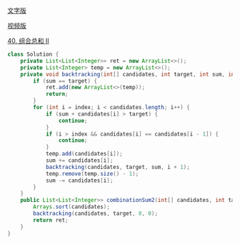 [文字版](https://programmercarl.com/0040.%E7%BB%84%E5%90%88%E6%80%BB%E5%92%8CII.html)

[视频版](https://www.bilibili.com/video/BV12V4y1V73A)

[40. 组合总和 II](https://leetcode.cn/problems/combination-sum-ii)

```Java
class Solution {
    private List<List<Integer>> ret = new ArrayList<>();
    private List<Integer> temp = new ArrayList<>();
    private void backtracking(int[] candidates, int target, int sum, int index) {
        if (sum == target) {
            ret.add(new ArrayList<>(temp));
            return;
        }
        for (int i = index; i < candidates.length; i++) {
            if (sum + candidates[i] > target) {
                continue;
            }
            if (i > index && candidates[i] == candidates[i - 1]) {
                continue;
            }
            temp.add(candidates[i]);
            sum += candidates[i];
            backtracking(candidates, target, sum, i + 1);
            temp.remove(temp.size() - 1);
            sum -= candidates[i];
        }
    }
    public List<List<Integer>> combinationSum2(int[] candidates, int target) {
        Arrays.sort(candidates);
        backtracking(candidates, target, 0, 0);
        return ret;
    }
}
```